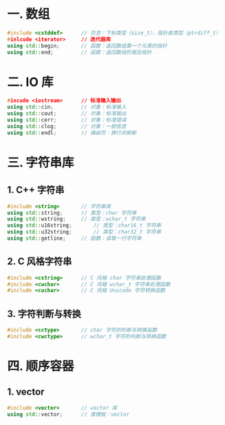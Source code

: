 # 一. 数组

```c++
#include <cstddef>		// 包含：下标类型（size_t）、指针差类型（ptrdiff_t）
#inlcude <iterator>		// 迭代器库
using std::begin;		// 函数：返回数组第一个元素的指针
using std::end;			// 函数：返回数组的尾后指针
```



# 二. IO 库

```c++
#incude <iostream>		// 标准输入输出
using std::cin;			// 对象：标准输入
using std::cout;		// 对象：标准输出
using std::cerr;		// 对象：标准错误
using std::clog;		// 对象：一般信息
using std::endl;		// 操纵符：换行并刷新
```



# 三. 字符串库

## 1. C++ 字符串

```c++
#include <string>		// 字符串库
using std::string;		// 类型：char 字符串
using std::wstring;		// 类型：wchar_t 字符串
using std::u16string;		// 类型：char16_t 字符串
using std::u32string;		// 类型：char32_t 字符串
using std::getline;		// 函数：读取一行字符串
```



## 2. C 风格字符串

```c++
#include <cstring>		// C 风格 char 字符串处理函数
#include <cwchar>		// C 风格 wchar_t 字符串处理函数
#include <cuchar>		// C 风格 Unicode 字符转换函数
```



## 3. 字符判断与转换

```c++
#include <cctype>		// char 字符的判断与转换函数
#include <cwctype>		// wchar_t 字符的判断与转换函数
```



# 四. 顺序容器

## 1. vector

```c++
#include <vector>		// vector 库
using std::vector;		// 类模板：vector
```

